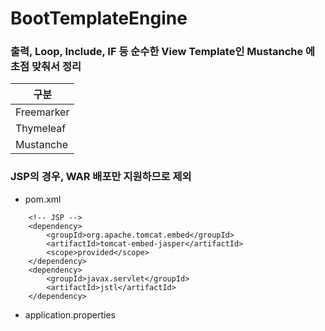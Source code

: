 # BootTemplateEngine

### 출력, Loop, Include, IF 등 순수한 View Template인 Mustanche 에 초점 맞춰서 정리
| 구분 |
|----|
|Freemarker|
|Thymeleaf|
|Mustanche|

### JSP의 경우, WAR 배포만 지원하므로 제외
* pom.xml
```
	<!-- JSP -->
	<dependency>
		<groupId>org.apache.tomcat.embed</groupId>
		<artifactId>tomcat-embed-jasper</artifactId>
		<scope>provided</scope>
	</dependency>
	<dependency>
		<groupId>javax.servlet</groupId>
		<artifactId>jstl</artifactId>
	</dependency>
```
	
* application.properties
